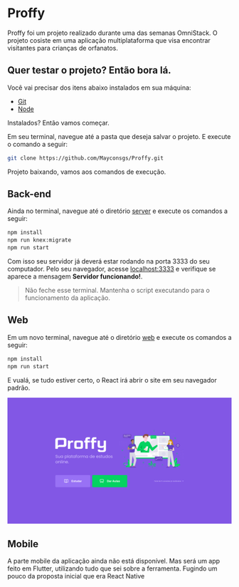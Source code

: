 # Proffy

Proffy foi um projeto realizado durante uma das semanas OmniStack. O projeto cosiste em uma aplicação multiplataforma que visa encontrar visitantes para crianças de orfanatos.

## Quer testar o projeto? Então bora lá.

Você vai precisar dos itens abaixo instalados em sua máquina:

- [Git](https://git-scm.com/)
- [Node](https://nodejs.org/en/)

Instalados? Então vamos começar.

Em seu terminal, navegue até a pasta que deseja salvar o projeto. E execute o comando a seguir:

```bash
git clone https://github.com/Mayconsgs/Proffy.git
```

Projeto baixando, vamos aos comandos de execução.

## Back-end

Ainda no terminal, navegue até o diretório [server](https://github.com/Mayconsgs/Proffy/tree/master/server) e execute os comandos a seguir:

```bash
npm install
npm run knex:migrate
npm run start
```

Com isso seu servidor já deverá estar rodando na porta 3333 do seu computador. Pelo seu navegador, acesse [localhost:3333](http://localhost:3333/) e verifique se aparece a mensagem **Servidor funcionando!**.

> Não feche esse terminal. Mantenha o script executando para o funcionamento da aplicação.

## Web

Em um novo terminal, navegue até o diretório [web](https://github.com/Mayconsgs/Proffy/tree/master/web) e execute os comandos a seguir:

```bash
npm install
npm run start
```

E vualá, se tudo estiver certo, o React irá abrir o site em seu navegador padrão.

![Proffy](https://github.com/Mayconsgs/Proffy/blob/master/images/Captura%20de%20tela%20de%202021-02-22%2012-34-37.png?raw=true)

## Mobile

A parte mobile da aplicação ainda não está disponível. Mas será um app feito em Flutter, utilizando tudo que sei sobre a ferramenta. Fugindo um pouco da proposta inicial que era React Native
